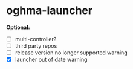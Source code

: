# oghma-launcher


**Optional:**
- [ ] multi-controller?
- [ ] third party repos
- [ ] release version no longer supported warning
- [x] launcher out of date warning